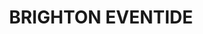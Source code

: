 ---
lastmod: '2025-04-06T06:05:21+00:00'
latitude: -27.318074
layout: suburb
longitude: 153.047339
postcode: '4017'
state: QLD
title: BRIGHTON EVENTIDE
url: /qld/brighton-eventide/
---